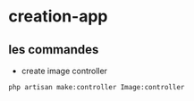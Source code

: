 # creation-app
## les commandes

- create image controller
```
php artisan make:controller Image:controller
```
